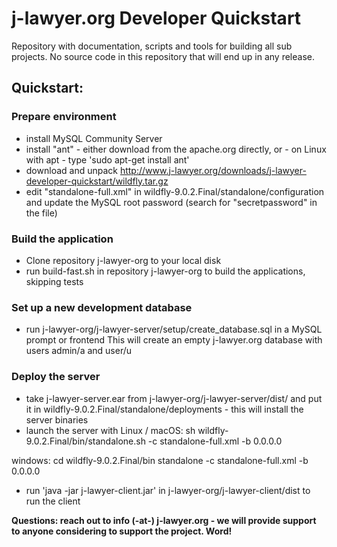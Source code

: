# j-lawyer.org Developer Quickstart

Repository with documentation, scripts and tools for building all sub projects. No source code in this repository that will end up in any release.

## Quickstart: 
 
### Prepare environment

* install MySQL Community Server
* install "ant" - either download from the apache.org directly, or - on Linux with apt - type 'sudo apt-get install ant'
* download and unpack http://www.j-lawyer.org/downloads/j-lawyer-developer-quickstart/wildfly.tar.gz
* edit "standalone-full.xml" in wildfly-9.0.2.Final/standalone/configuration and update the MySQL root password (search for "secretpassword" in the file)

### Build the application

* Clone repository j-lawyer-org to your local disk
* run build-fast.sh in repository j-lawyer-org to build the applications, skipping tests

### Set up a new development database

* run j-lawyer-org/j-lawyer-server/setup/create_database.sql in a MySQL prompt or frontend
This will create an empty j-lawyer.org database with users admin/a and user/u

### Deploy the server

* take j-lawyer-server.ear from j-lawyer-org/j-lawyer-server/dist/ and put it in wildfly-9.0.2.Final/standalone/deployments - this will install the server binaries
* launch the server with 
Linux / macOS: 
sh wildfly-9.0.2.Final/bin/standalone.sh -c standalone-full.xml -b 0.0.0.0

windows:
cd wildfly-9.0.2.Final/bin
standalone -c standalone-full.xml -b 0.0.0.0

* run 'java -jar j-lawyer-client.jar' in j-lawyer-org/j-lawyer-client/dist to run the client

**Questions: reach out to info (-at-) j-lawyer.org - we will provide support to anyone considering to support the project. Word!** 

